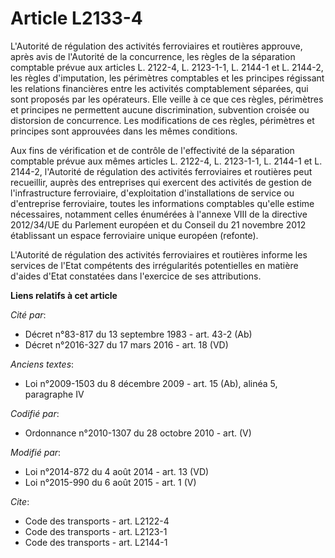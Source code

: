 # Article L2133-4

L'Autorité de régulation des activités ferroviaires et routières approuve, après avis de l'Autorité de la concurrence, les
règles de la séparation comptable prévue aux articles L. 2122-4, L. 2123-1-1, L. 2144-1 et L. 2144-2, les règles
d'imputation, les périmètres comptables et les principes régissant les relations financières entre les activités
comptablement séparées, qui sont proposés par les opérateurs. Elle veille à ce que ces règles, périmètres et principes ne
permettent aucune discrimination, subvention croisée ou distorsion de concurrence. Les modifications de ces règles,
périmètres et principes sont approuvées dans les mêmes conditions. 

Aux fins de vérification et de contrôle de l'effectivité de la séparation comptable prévue aux mêmes articles L. 2122-4, L.
2123-1-1, L. 2144-1 et L. 2144-2, l'Autorité de régulation des activités ferroviaires et routières peut recueillir, auprès
des entreprises qui exercent des activités de gestion de l'infrastructure ferroviaire, d'exploitation d'installations de
service ou d'entreprise ferroviaire, toutes les informations comptables qu'elle estime nécessaires, notamment celles
énumérées à l'annexe VIII de la directive 2012/34/UE du Parlement européen et du Conseil du 21 novembre 2012 établissant un
espace ferroviaire unique européen (refonte). 

L'Autorité de régulation des activités ferroviaires et routières informe les services de l'Etat compétents des irrégularités
potentielles en matière d'aides d'Etat constatées dans l'exercice de ses attributions.

**Liens relatifs à cet article**

_Cité par_:

  - Décret n°83-817 du 13 septembre 1983 - art. 43-2 (Ab)
  - Décret n°2016-327 du 17 mars 2016 - art. 18 (VD)

_Anciens textes_:

  - Loi n°2009-1503 du 8 décembre 2009 - art. 15 (Ab), alinéa 5, paragraphe IV

_Codifié par_:

  - Ordonnance n°2010-1307 du 28 octobre 2010 - art. (V)

_Modifié par_:

  - Loi n°2014-872 du 4 août 2014 - art. 13 (VD)
  - Loi n°2015-990 du 6 août 2015 - art. 1 (V)

_Cite_:

  - Code des transports - art. L2122-4
  - Code des transports - art. L2123-1
  - Code des transports - art. L2144-1
